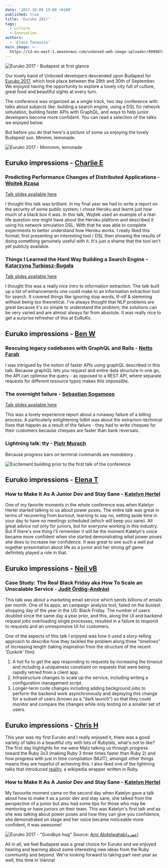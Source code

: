 ```yaml
---
date: '2017-10-09 13:00 +0100'
published: true
title: 'Euruko 2017'
tags:
  - Culture
  - Innovation
authors:
  - 'Elena Tanasoiu'
main_image: >-
  https://s3-eu-west-1.amazonaws.com/unboxed-web-image-uploader/099987acb4b5f5d1aa42aaa107e0d982.JPG
---
```


![Euruko 2017 - Budapest at first glance](https://s3-eu-west-1.amazonaws.com/unboxed-web-image-uploader/6c182f7d2c02152b8d97fb01c0d63e62.JPG)

Our lovely band of Unboxed developers descended upon Budapest for [Euruko 2017](https://www.euruko2017.org/), which took place between the 29th and 30th of September. We enjoyed having the opportunity to explore a lovely city full of culture, great food and beautiful sights at every turn.  

The conference was organized as a single track, two day conference with talks about subjects like: building a search engine, using a DSL for network simulation, building faster APIs with GraphQL, and ways to help junior developers become more confident. You can read a selection of the talks we enjoyed below.  

But before you do that here's a picture of some us enjoying the lovely Budapest sun. Mmmm, lemonade.

![Euruko 2017 - Mmmmm, lemonade](https://s3-eu-west-1.amazonaws.com/unboxed-web-image-uploader/17a56164f0807a79ddc8c3218e22ad67.JPG)


## Euruko impressions - [Charlie E](/people#charlie-egan)

### Predicting Performance Changes of Distributed Applications - [Wojtek Rząsa](https://euruko2017.org/speakers/#wojtek)

[Talk slides available here](https://speakerdeck.com/wrzasa/predicting-performance-changes-of-distributed-applications)

I thought this talk was brilliant. In my final year we had to write a report on the security of some public system; I chose Heroku and learnt just how much of a black box it was. In this talk, Wojtek used an example of a real-life question one might have about the Heroku platform and described it using his network simulation DSL. With that he was able to complete experiments to better understand how Heroku works. I really liked this format; first presenting an interesting tool / DSL then showing the results of doing something genuinely useful with it. It's just a shame that the tool isn't yet publicly available.

### Things I Learned the Hard Way Building a Search Engine - [Katarzyna Turbiasz-Bugała](https://euruko2017.org/speakers/#katarzyna)

[Talk slides available here](https://speakerdeck.com/wrzasa/predicting-performance-changes-of-distributed-applications)

I thought this was a really nice intro to information extraction. The talk built up a list of enhancements one could make to an information extraction tool for search. It covered things like ignoring stop words, tf-idf & stemming without being too theoretical. I've always thought that NLP problems are great because it's so simple to understand the problem; the solutions can be very varied and are almost always far from absolute. It was really nice to get a surprise refresher of this at EuRuKo.

## Euruko impressions - [Ben W](/people#ben-wong)

### Rescuing legacy codebases with GraphQL and Rails - [Netto Farah](https://www.euruko2017.org/speakers/#netto)

I was intrigued by the notion of faster APIs using graphQL described in this talk. Because graphQL lets you request and entire data structure in one go, the API can optimise the query - as opposed to a REST API, where separate requests for different resource types makes this impossible.

### The overnight failure - [Sebastian Sogamoso](https://www.euruko2017.org/speakers/#sebastian)

[Talk slides available here](https://speakerdeck.com/sebasoga/the-overnight-failure-2)

This was a lovely experience report about a runaway failure of a billing process. A particularly enlightening tidbit was about the extra/non-technical fixes that happen as a result of the failure - they had to write cheques for their customers because cheques are faster than bank reversals.

### Lightning talk: tty - [Piotr Murach](https://github.com/piotrmurach/tty)

Because progress bars on terminal commands are _mandatory_ .

![Excitement building prior to the first talk of the conference](https://s3-eu-west-1.amazonaws.com/unboxed-web-image-uploader/5354aea8e0e807b03796c7102298237e.JPG)

## Euruko impressions - [Elena T](/people#elena-tanasoiu)

### How to Make It As A Junior Dev and Stay Sane - [Katelyn Hertel](https://euruko2017.org/speakers/#katelyn)

One of my favorite moments in the whole conference was when Katelyn Hertel started talking to us about power poses. The entire talk was great in terms of recovering from burnout, learning to say no, setting aside time in your day to have no meetings scheduled (which will keep you sane). All great advice not only for juniors, but for everyone working in this industry. But if there's one thing I'll remember it will be the moment Katelyn's voice became more confident when she started demonstrating what power poses she does to increase her confidence. It was great to see such a well put together presentation about life as a junior and her strong gif game definitely played a role in that. 

## Euruko impressions - [Neil vB](/people#neil-van-beinum)

### Case Study: The Real Black Friday aka How To Scale an Unscalable Service - [Judit Ördög-Andrási](https://euruko2017.org/speakers/#judit)

This talk was about a marketing email service which sends billions of emails per month. One of its apps, an campaign analysis tool, failed on the busiest shopping day of the year in the US: Black Friday. The number of users doubled since the same day a year prior, and this, along the UI and backend request jobs overloading single processes, resulted in a failure to respond to requests and an unresponsive UI for customers.

One of the aspects of this talk I enjoyed was how it used a story-telling approach to describe how they tackled the problem along three "timelines" of increasing length (taking inspiration from the structure of the recent 'Dunkirk' film):

1. A hot fix to get the app responding to requests by increasing the timeout and including a uniqueness constraint on requests that were being rapidly retried from a client app.
2. Infrastructure changes to scale up the service, including writing a configuration management script.
3. Longer-term code changes including adding background jobs to perform the backend work asynchronously and deploying this change for a subset of users (known as a "dark launch") so that they could monitor and compare the changes while only testing on a smaller set of users.


## Euruko impressions - [Chris H](/people#chris-holmes)

This year was my first Euruko and I really enjoyed it, there was a good variety of talks in a beautiful city with lots of Rubyists, what's not to like? The 
first day highlights for me were Matz talking us through progress toward the Ruby 3x3 (making Ruby 3 three times faster than Ruby 2) and how progress 
with just in time compilation (MJIT), amongst other things means they are hopeful of achieving this. I also liked one of the lightning talks that introduced
[reality](https://github.com/molybdenum-99/reality), a wikipedia wrapper written in Ruby.

### How to Make It As A Junior Dev and Stay Sane - [Katelyn Hertel](https://euruko2017.org/speakers/#katelyn)

My favourite moment came on the second day when Katelyn gave a talk about how to make it as a junior dev and stay sane, she talked from the perspective of a junior but also had some tips for those who may be mentoring or
have juniors on their team. This was Katelyn's first talk and as she was talking about power poses and how they can give you confidence, she demonstrated on stage
and her voice became noticeable more confident, it was awesome!

![Euruko 2017 - "Goodbye hug"](https://s3-eu-west-1.amazonaws.com/unboxed-web-image-uploader/40d11413346959f50db1c2db6102def7.jpg-large)
Source: [Amr Abdelwahab(عمرو)](https://twitter.com/amrAbdelwahab)

All in all, we feel Budapest was a great choice for Euruko and we enjoyed hearing and learning about some interesting new ideas from the Ruby community and beyond. We're looking forward to taking part next year as well, this time in Vienna!

